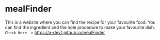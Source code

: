 # mealFinder
This is a website where you can find the recipe for your favourite food. You can find the ingredient and the hole procedure to make your favourite dish.
`Check Here ->` https://a-dev1.github.io/mealFinder
